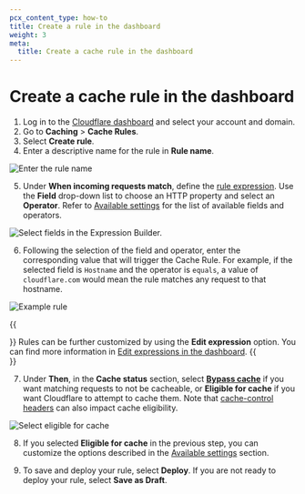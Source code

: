 ```yaml
---
pcx_content_type: how-to
title: Create a rule in the dashboard
weight: 3
meta:
  title: Create a cache rule in the dashboard
---
```


# Create a cache rule in the dashboard

1. Log in to the [Cloudflare dashboard](https://dash.cloudflare.com/) and select your account and domain.
2. Go to **Caching** > **Cache Rules**.
3. Select **Create rule**.
4. Enter a descriptive name for the rule in **Rule name**.

<div class="medium-img">

![Enter the rule name](/images/cache/name-cache-rule.png)

</div>

5. Under **When incoming requests match**, define the [rule expression](/ruleset-engine/rules-language/expressions/edit-expressions/#expression-builder). Use the **Field** drop-down list to choose an HTTP property and select an **Operator**. Refer to [Available settings](/cache/how-to/cache-rules/settings/) for the list of available fields and operators.

<div class="medium-img">

![Select fields in the Expression Builder.](/images/cache/select-fields.png)

</div>

6. Following the selection of the field and operator, enter the corresponding value that will trigger the Cache Rule. For example, if the selected field is `Hostname` and the operator is `equals`, a value of `cloudflare.com` would mean the rule matches any request to that hostname.

<div class="medium-img">

![Example rule](/images/cache/example-rule.png)

</div>

{{<Aside type="note">}}
Rules can be further customized by using the **Edit expression** option. You can find more information in [Edit expressions in the dashboard](/ruleset-engine/rules-language/expressions/edit-expressions/).
{{</Aside>}}

7. Under **Then**, in the **Cache status** section, select **[Bypass cache](/cache/how-to/cache-rules/settings/#bypass-cache)** if you want matching requests to not be cacheable, or **Eligible for cache** if you want Cloudflare to attempt to cache them. Note that [cache-control headers](/cache/concepts/cache-control/) can also impact cache eligibility.

<div class="medium-img">

![Select eligible for cache](/images/cache/eligible-for-cache.png)

</div>

8. If you selected **Eligible for cache** in the previous step, you can customize the options described in the [Available settings](/cache/how-to/cache-rules/settings/) section.

9. To save and deploy your rule, select **Deploy**. If you are not ready to deploy your rule, select **Save as Draft**.